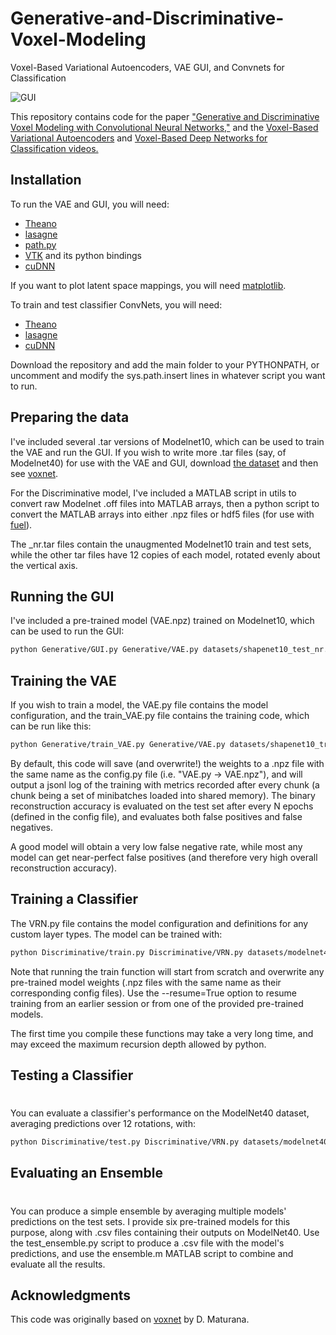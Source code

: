 # Generative-and-Discriminative-Voxel-Modeling
Voxel-Based Variational Autoencoders, VAE GUI, and Convnets for Classification

![GUI](https://github.com/ajbrock/Generative-and-Discriminative-Voxel-Modelling/blob/master/doc/GUI3.png)

This repository contains code for the paper ["Generative and Discriminative Voxel Modeling with Convolutional Neural Networks,"](https://arxiv.org/abs/1608.04236) and the [Voxel-Based Variational Autoencoders](https://www.youtube.com/watch?v=LtpU1yBStlU) and [Voxel-Based Deep Networks for Classification videos.](https://www.youtube.com/watch?v=OAgfUOg79wc)

## Installation
To run the VAE and GUI, you will need:

- [Theano](http://deeplearning.net/software/theano/) 
- [lasagne](http://lasagne.readthedocs.io/en/latest/user/installation.html)
- [path.py](https://github.com/jaraco/path.py)
- [VTK](http://www.vtk.org/) and its python bindings
- [cuDNN](https://developer.nvidia.com/cudnn)

If you want to plot latent space mappings, you will need [matplotlib](http://matplotlib.org/).

To train and test classifier ConvNets, you will need:
- [Theano](http://deeplearning.net/software/theano/) 
- [lasagne](http://lasagne.readthedocs.io/en/latest/user/installation.html)
- [cuDNN](https://developer.nvidia.com/cudnn)


Download the repository and add the main folder to your PYTHONPATH, or uncomment and modify the sys.path.insert lines in whatever script you want to run.

## Preparing the data
I've included several .tar versions of Modelnet10, which can be used to train the VAE and run the GUI. If you wish to write more .tar files (say, of Modelnet40) for use with the VAE and GUI, download  [the dataset](http://modelnet.cs.princeton.edu/) and then see [voxnet](https://github.com/dimatura/voxnet).

For the Discriminative model, I've included a MATLAB script in utils to convert raw Modelnet .off files into MATLAB arrays, then a python script to convert the MATLAB arrays into either .npz files or hdf5 files (for use with [fuel](https://github.com/mila-udem/fuel)). 

The _nr.tar files contain the unaugmented Modelnet10 train and test sets, while the other tar files have 12 copies of each model, rotated evenly about the vertical axis. 

## Running the GUI
I've included a pre-trained model (VAE.npz) trained on Modelnet10, which can be used to run the GUI:

```sh
python Generative/GUI.py Generative/VAE.py datasets/shapenet10_test_nr.tar Generative/VAE.npz
```

## Training the VAE
If you wish to train a model, the VAE.py file contains the model configuration, and the train_VAE.py file contains the training code, which can be run like this:

```sh
python Generative/train_VAE.py Generative/VAE.py datasets/shapenet10_train.tar Generative/shapenet10_test.tar
```
By default, this code will save (and overwrite!) the weights to a .npz file with the same name as the config.py file (i.e. "VAE.py -> VAE.npz"), and will output a jsonl log of the training with metrics recorded after every chunk (a chunk being a set of minibatches loaded into shared memory). The binary reconstruction accuracy is evaluated on the test set after every N epochs (defined in the config file), and evaluates both false positives and false negatives.

A good model will obtain a very low false negative rate, while most any model can get near-perfect false positives (and therefore very high overall reconstruction accuracy).

## Training a Classifier
The VRN.py file contains the model configuration and definitions for any custom layer types. The model can be trained with:

```sh
python Discriminative/train.py Discriminative/VRN.py datasets/modelnet40_rot_train.npz
```
Note that running the train function will start from scratch and overwrite any pre-trained model weights (.npz files with the same name as their corresponding config files). Use the --resume=True option to resume training from an earlier session or from one of the provided pre-trained models.

The first time you compile these functions may take a very long time, and may exceed the maximum recursion depth allowed by python.

## Testing a Classifier
#
You can evaluate a classifier's performance on the ModelNet40 dataset, averaging predictions over 12 rotations, with:

```sh
python Discriminative/test.py Discriminative/VRN.py datasets/modelnet40_rot_test.npz
```

## Evaluating an Ensemble
#
You can produce a simple ensemble by averaging multiple models' predictions on the test sets. I provide six pre-trained models for this purpose, along with .csv files containing their outputs on ModelNet40.
Use the test_ensemble.py script to produce a .csv file with the model's predictions, and use the ensemble.m MATLAB script to combine and evaluate all the results.

## Acknowledgments
This code was originally based on [voxnet](https://github.com/dimatura/voxnet) by D. Maturana.
